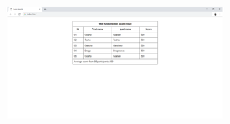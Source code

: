 ![alt text](https://github.com/yveette/HTML-CSS-Mini-Course/blob/master/Introduction-to-HTML-Lab/04_Exam-Results/screenshot.png)
